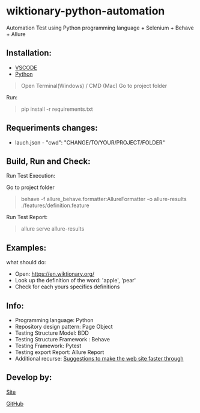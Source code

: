 # wiktionary-python-automation
Automation Test using Python programming language +  Selenium + Behave + Allure
## Installation:
* [VSCODE](https://code.visualstudio.com/)
* [Python](https://www.python.org/downloads/)

>Open Terminal(Windows) / CMD (Mac)
>Go to project folder

Run:
>pip install -r requirements.txt

## Requeriments changes:
* lauch.json - "cwd": "CHANGE/TO/YOUR/PROJECT/FOLDER"

## Build, Run and Check:
Run Test Execution:

Go to project folder
>behave -f allure_behave.formatter:AllureFormatter -o allure-results ./features/definition.feature

Run Test Report:
>allure serve allure-results

## Examples:
what should do:
* Open: https://en.wiktionary.org/
* Look up the definition of the word: 
'apple',  'pear'
* Check for each yours specifics definitions


## Info:
* Programming language: Python
* Repository design pattern: Page Object
* Testing Structure Model: BDD
* Testing Structure Framework : Behave 
* Testing Framework: Pytest
* Testing export Report: Allure Report
* Additional recurse: [Suggestions to make the web site faster through](https://developers.google.com/speed/pagespeed/insights/?hl=pt-BR&url=https%3A%2F%2Fen.wiktionary.org%2Fwiki%2Fapple)


## Develop by:
[Site](http://www.renato.pw/)

[GitHub](https://github.com/renatojoa/)
